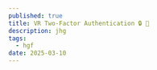 ```yaml
---
published: true
title: VR Two-Factor Authentication 🔒 🔑
description: jhg
tags:
  - hgf
date: 2025-03-10
---
```

